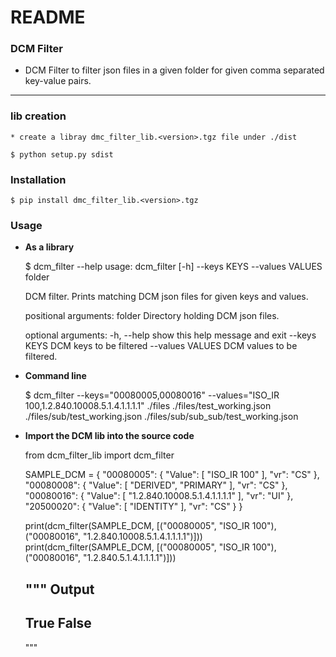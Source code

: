 
# README

### DCM Filter

* DCM Filter to filter json files in a given folder for given comma separated key-value pairs.
---
### lib creation
    
    * create a libray dmc_filter_lib.<version>.tgz file under ./dist

    $ python setup.py sdist 

### Installation
    
    $ pip install dmc_filter_lib.<version>.tgz

### Usage
* **As a library**

    $ dcm_filter --help
    usage: dcm_filter [-h] --keys KEYS --values VALUES folder

    DCM filter. Prints matching DCM json files for given keys and values.

    positional arguments:
        folder           Directory holding DCM json files.

    optional arguments:
        -h, --help       show this help message and exit
        --keys KEYS      DCM keys to be filtered
        --values VALUES  DCM values to be filtered.

* **Command line**

    $ dcm_filter --keys="00080005,00080016" --values="ISO_IR 100,1.2.840.10008.5.1.4.1.1.1.1" ./files
    ./files/test_working.json
    ./files/sub/test_working.json
    ./files/sub/sub_sub/test_working.json


* **Import the DCM lib into the source code**

    from dcm_filter_lib import dcm_filter
    
    SAMPLE_DCM = {
      "00080005": {
          "Value": [
              "ISO_IR 100"
          ],
          "vr": "CS"
      },
      "00080008": {
          "Value": [
              "DERIVED",
              "PRIMARY"
          ],
          "vr": "CS"
      },
      "00080016": {
          "Value": [
              "1.2.840.10008.5.1.4.1.1.1.1"
          ],
          "vr": "UI"
      },
      "20500020": {
          "Value": [
              "IDENTITY"
          ],
          "vr": "CS"
      }
    }
      
    print(dcm_filter(SAMPLE_DCM, [("00080005", "ISO_IR 100"), ("00080016", "1.2.840.10008.5.1.4.1.1.1.1")]))
    print(dcm_filter(SAMPLE_DCM, [("00080005", "ISO_IR 100"), ("00080016", "1.2.840.5.1.4.1.1.1.1")]))
    
    """
    Output
    -----
    True
    False
    -----
    """